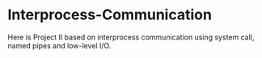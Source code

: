 # Interprocess-Communication
Here is Project II based on interprocess communication using system call, named pipes and low-level I/O. 

